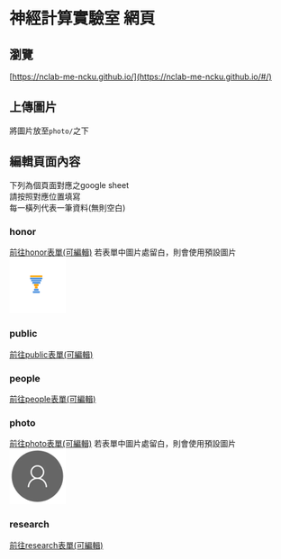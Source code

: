 # 神經計算實驗室 網頁

## 瀏覽
[https://nclab-me-ncku.github.io/](https://nclab-me-ncku.github.io/#/)

## 上傳圖片
將圖片放至`photo/`之下

## 編輯頁面內容
下列為個頁面對應之google sheet\
請按照對應位置填寫\
每一橫列代表一筆資料(無則空白)

### honor
[前往honor表單(可編輯)](https://docs.google.com/spreadsheets/d/16UVWUseIFRuHtB96jT_swH2ijgBMZtqkoyTWJGZp0dE/edit?usp=sharing)
若表單中圖片處留白，則會使用預設圖片\
<img src="/photo/honor.png" width="100">

### public
[前往public表單(可編輯)](https://docs.google.com/spreadsheets/d/161k7txE3GuGziMCmBT3igM6CUd-dLPIRfYGaAkhrui8/edit?usp=sharing)

### people
[前往people表單(可編輯)](https://docs.google.com/spreadsheets/d/1tEehg-Qw0QY0XF_mWnikM27aE_rkSQeJvb9MJPoa6wc/edit?usp=sharing)

### photo
[前往photo表單(可編輯)](https://docs.google.com/spreadsheets/d/1I6OHfvUz1gCIwpMtsyb6Jk-6iACsYXh8SgbRrihYEhI/edit?usp=sharing)
若表單中圖片處留白，則會使用預設圖片\
<img src="/photo/nophoto.webp" width="100">

### research
[前往research表單(可編輯)](https://docs.google.com/spreadsheets/d/1RrpmLdsHlSe7j1OsLUi0k_o8pPeiwZJmdw6ExLYPmzs/edit?usp=sharing)
